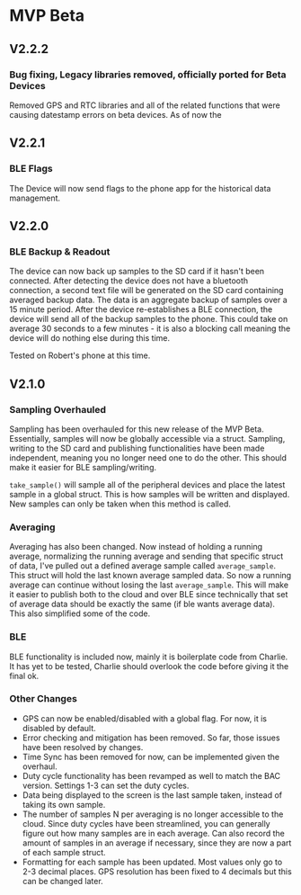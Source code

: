 # MVP Beta

## V2.2.2

### Bug fixing, Legacy libraries removed, officially ported for Beta Devices

Removed GPS and RTC libraries and all of the related functions that were causing datestamp errors on beta devices. As of now the 

## V2.2.1

### BLE Flags

The Device will now send flags to the phone app for the historical data management.

## V2.2.0

### BLE Backup & Readout

The device can now back up samples to the SD card if it hasn't been connected. After detecting the device does not have a bluetooth connection, a second text file will be generated on the SD card containing averaged backup data. The data is an aggregate backup of samples over a 15 minute period. After the device re-establishes a BLE connection, the device will send all of the backup samples to the phone. This could take on average 30 seconds to a few minutes - it is also a blocking call meaning the device will do nothing else during this time. 

Tested on Robert's phone at this time. 


## V2.1.0

### Sampling Overhauled

Sampling has been overhauled for this new release of the MVP Beta. Essentially, samples will now be globally accessible via a struct. Sampling, writing to the SD card and publishing functionalities have been made independent, meaning you no longer need one to do the other. This should make it easier for BLE sampling/writing. 

`take_sample()` will sample all of the peripheral devices and place the latest sample in a global struct. This is how samples will be written and displayed. New samples can only be taken when this method is called. 


### Averaging

Averaging has also been changed. Now instead of holding a running average,  normalizing the running average and sending that specific struct of data, I've pulled out a defined average sample called `average_sample`. This struct will hold the last known average sampled data. So now a running average can continue without losing the last `average_sample`. This will make it easier to publish both to the cloud and over BLE since technically that set of average data should be exactly the same (if ble wants average data). This also simplified some of the code. 


### BLE

BLE functionality is included now, mainly it is boilerplate code from Charlie. It has yet to be tested, Charlie should overlook the code before giving it the final ok. 

### Other Changes

- GPS can now be enabled/disabled with a global flag. For now, it is disabled by default. 
- Error checking and mitigation has been removed. So far, those issues have been resolved by changes. 
- Time Sync has been removed for now, can be implemented given the overhaul. 
- Duty cycle functionality has been revamped as well to match the BAC version. Settings 1-3 can set the duty cycles. 
- Data being displayed to the screen is the last sample taken, instead of taking its own sample. 
- The number of samples N per averaging is no longer accessible to the cloud. Since duty cycles have been streamlined, you can generally figure out how many samples are in each average. Can also record the amount of samples in an average if necessary, since they are now a part of each sample struct. 
- Formatting for each sample has been updated. Most values only go to 2-3 decimal places. GPS resolution has been fixed to 4 decimals but this can be changed later. 



